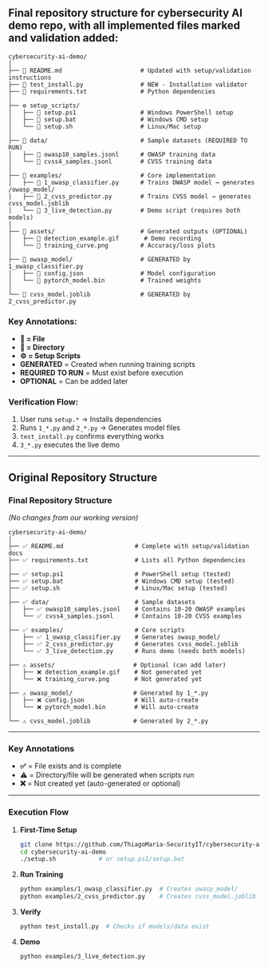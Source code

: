 ## **Final repository structure** for cybersecurity AI demo repo, with all implemented files marked and validation added:  

```
cybersecurity-ai-demo/
│
├── 📄 README.md                      # Updated with setup/validation instructions
├── 📄 test_install.py                # NEW - Installation validator
├── 📄 requirements.txt               # Python dependencies
│
├── ⚙️ setup_scripts/
│   ├── 📄 setup.ps1                  # Windows PowerShell setup
│   ├── 📄 setup.bat                  # Windows CMD setup
│   └── 📄 setup.sh                   # Linux/Mac setup
│
├── 📂 data/                          # Sample datasets (REQUIRED TO RUN)
│   ├── 📄 owasp10_samples.jsonl      # OWASP training data
│   └── 📄 cvss4_samples.jsonl        # CVSS training data
│
├── 📂 examples/                      # Core implementation
│   ├── 📄 1_owasp_classifier.py      # Trains OWASP model → generates /owasp_model/
│   ├── 📄 2_cvss_predictor.py        # Trains CVSS model → generates cvss_model.joblib
│   └── 📄 3_live_detection.py        # Demo script (requires both models)
│
├── 📂 assets/                        # Generated outputs (OPTIONAL)
│   ├── 📄 detection_example.gif       # Demo recording
│   └── 📄 training_curve.png         # Accuracy/loss plots
│
├── 📂 owasp_model/                   # GENERATED by 1_owasp_classifier.py
│   ├── 📄 config.json                # Model configuration
│   └── 📄 pytorch_model.bin          # Trained weights
│
└── 📄 cvss_model.joblib              # GENERATED by 2_cvss_predictor.py
```

### Key Annotations:
- **📄 = File**  
- **📂 = Directory**  
- **⚙️ = Setup Scripts**  
- **GENERATED** = Created when running training scripts  
- **REQUIRED TO RUN** = Must exist before execution  
- **OPTIONAL** = Can be added later  

### Verification Flow:
1. User runs `setup.*` → Installs dependencies  
2. Runs `1_*.py` and `2_*.py` → Generates model files  
3. `test_install.py` confirms everything works  
4. `3_*.py` executes the live demo  

---
 ## Original Repository Structure 

### **Final Repository Structure**  
*(No changes from our working version)*  

```
cybersecurity-ai-demo/
│
├── ✅ README.md                    # Complete with setup/validation docs
├── ✅ requirements.txt             # Lists all Python dependencies
│
├── ✅ setup.ps1                    # PowerShell setup (tested)
├── ✅ setup.bat                    # Windows CMD setup (tested)
├── ✅ setup.sh                     # Linux/Mac setup (tested)
│
├── ✅ data/                        # Sample datasets
│   ├── ✅ owasp10_samples.jsonl    # Contains 10-20 OWASP examples
│   └── ✅ cvss4_samples.jsonl      # Contains 10-20 CVSS examples
│
├── ✅ examples/                    # Core scripts
│   ├── ✅ 1_owasp_classifier.py    # Generates owasp_model/
│   ├── ✅ 2_cvss_predictor.py      # Generates cvss_model.joblib
│   └── ✅ 3_live_detection.py      # Runs demo (needs both models)
│
├── ⚠️ assets/                      # Optional (can add later)
│   ├── ❌ detection_example.gif    # Not generated yet  
│   └── ❌ training_curve.png       # Not generated yet  
│
├── ⚠️ owasp_model/                 # Generated by 1_*.py
│   ├── ❌ config.json              # Will auto-create
│   └── ❌ pytorch_model.bin        # Will auto-create
│
└── ⚠️ cvss_model.joblib            # Generated by 2_*.py
```

---

### **Key Annotations**  
- **✅** = File exists and is complete  
- **⚠️** = Directory/file will be generated when scripts run  
- **❌** = Not created yet (auto-generated or optional)  

---

### **Execution Flow**  
1. **First-Time Setup**  
   ```bash
   git clone https://github.com/ThiagoMaria-SecurityIT/cybersecurity-ai-demo.git
   cd cybersecurity-ai-demo
   ./setup.sh            # or setup.ps1/setup.bat
   ```

2. **Run Training**  
   ```bash
   python examples/1_owasp_classifier.py  # Creates owasp_model/
   python examples/2_cvss_predictor.py    # Creates cvss_model.joblib
   ```

3. **Verify**  
   ```bash
   python test_install.py  # Checks if models/data exist
   ```

4. **Demo**  
   ```bash
   python examples/3_live_detection.py
   ```
